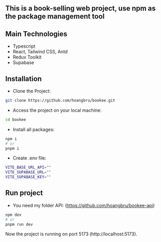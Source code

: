 ## This is a book-selling web project, use npm as the package management tool

## Main Technologies

- Typescript
- React, Tailwind CSS, Antd
- Redux Toolkit
- Supabase

## Installation

- Clone the Project:

```bash
git clone https://github.com/hoangbru/bookee.git
```
- Access the project on your local machine:

```bash
cd bookee
```

- Install all packages:

```bash
npm i
# or
pnpm i
```

- Create .env file:
```bash
VITE_BASE_URL_API=""
VITE_SUPABASE_URL=""
VITE_SUPABASE_KEY=""
```
## Run project

- You need my folder API: (https://github.com/hoangbru/bookee-api)

```bash
npm dev
# or
pnpm run dev
```

Now the project is running on port 5173 (http://localhost:5173).
